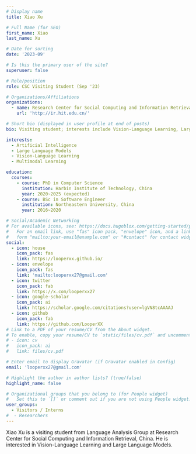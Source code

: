 ```yaml
---
# Display name
title: Xiao Xu

# Full Name (for SEO)
first_name: Xiao
last_name: Xu

# Date for sorting
date: '2023-09'

# Is this the primary user of the site?
superuser: false

# Role/position
role: CSC Visiting Student (Sep '23)

# Organizations/Affiliations
organizations:
  - name: Research Center for Social Computing and Information Retrieval, Harbin Institute of Technology
    url: 'http://ir.hit.edu.cn/'

# Short bio (displayed in user profile at end of posts)
bio: Visiting student; interests include Vision-Language Learning, Large Language Models. 

interests:
  - Artificial Intelligence
  - Large Language Models
  - Vision-Language Learning
  - Multimodal Learning

education:
  courses:
    - course: PhD in Computer Science
      institution: Harbin Institute of Technology, China
      year: 2020~2025 (expected)
    - course: BSc in Software Engineer
      institution: Northeastern University, China
      year: 2016~2020

# Social/Academic Networking
# For available icons, see: https://docs.hugoblox.com/getting-started/page-builder/#icons
#   For an email link, use "fas" icon pack, "envelope" icon, and a link in the
#   form "mailto:your-email@example.com" or "#contact" for contact widget.
social:
  - icon: house
    icon_pack: fas
    link: https://looperxx.github.io/
  - icon: envelope
    icon_pack: fas
    link: 'mailto:looperxx27@gmail.com'
  - icon: twitter
    icon_pack: fab
    link: https://x.com/looperxx27
  - icon: google-scholar
    icon_pack: ai
    link: https://scholar.google.com/citations?user=lgVN8tcAAAAJ
  - icon: github
    icon_pack: fab
    link: https://github.com/LooperXX
# Link to a PDF of your resume/CV from the About widget.
# To enable, copy your resume/CV to `static/files/cv.pdf` and uncomment the lines below.
# - icon: cv
#   icon_pack: ai
#   link: files/cv.pdf

# Enter email to display Gravatar (if Gravatar enabled in Config)
email: 'looperxx27@gmail.com'

# Highlight the author in author lists? (true/false)
highlight_name: false

# Organizational groups that you belong to (for People widget)
#   Set this to `[]` or comment out if you are not using People widget.
user_groups:
  - Visitors / Interns
#  - Researchers
---
```


Xiao Xu is a visiting student from Language Analysis Group at Research Center for Social Computing and Information Retrieval, China. He is interested in Vision-Language Learning and Large Language Models.
